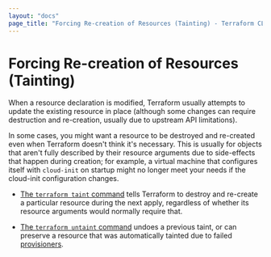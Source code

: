 ```yaml
---
layout: "docs"
page_title: "Forcing Re-creation of Resources (Tainting) - Terraform CLI"
---
```


# Forcing Re-creation of Resources (Tainting)

When a resource declaration is modified, Terraform usually attempts to update
the existing resource in place (although some changes can require destruction
and re-creation, usually due to upstream API limitations).

In some cases, you might want a resource to be destroyed and re-created even
when Terraform doesn't think it's necessary. This is usually for objects that
aren't fully described by their resource arguments due to side-effects that
happen during creation; for example, a virtual machine that configures itself
with `cloud-init` on startup might no longer meet your needs if the cloud-init
configuration changes.

- [The `terraform taint` command](/docs/commands/taint.html) tells Terraform to
  destroy and re-create a particular resource during the next apply, regardless
  of whether its resource arguments would normally require that.

- [The `terraform untaint` command](/docs/commands/untaint.html) undoes a
  previous taint, or can preserve a resource that was automatically tainted due
  to failed [provisioners](/docs/provisioners/index.html).
